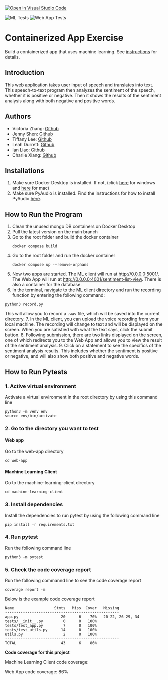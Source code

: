 [![Open in Visual Studio Code](https://classroom.github.com/assets/open-in-vscode-c66648af7eb3fe8bc4f294546bfd86ef473780cde1dea487d3c4ff354943c9ae.svg)](https://classroom.github.com/online_ide?assignment_repo_id=9337582&assignment_repo_type=AssignmentRepo)

![ML Tests](https://github.com/software-students-fall2022/containerized-app-exercise-team5/actions/workflows/mlc-testing.yml/badge.svg)
![Web App Tests](https://github.com/software-students-fall2022/containerized-app-exercise-team5/actions/workflows/web-app-testing.yml/badge.svg)

# Containerized App Exercise

Build a containerized app that uses machine learning. See [instructions](./instructions.md) for details.

## Introduction

This web application takes user input of speech and translates into text. This speech-to-text program then analyzes the sentiment of the speech, whether it is positive or negative. Then it shows the results of the sentiment analysis along with both negative and positive words.

## Authors

- Victoria Zhang: [Github](https://github.com/Ruixi-Zhang)
- Jenny Shen: [Github](https://github.com/JennyShen10792)
- Tiffany Lee: [Github](https://github.com/les5185)
- Leah Durrett: [Github](https://github.com/howtofly-lab)
- Ian Liao: [Github](https://github.com/ian-Liaozy)
- Charlie Xiang: [Github](https://github.com/xiang-charlie)

## Installations

1. Make sure Docker Desktop is installed. If not, (click [here](https://docs.docker.com/desktop/install/windows-install/) for windows and [here](https://docs.docker.com/desktop/install/mac-install/) for mac)
2. Make sure PyAudio is installed. Find the instructions for how to install PyAudio [here](https://pypi.org/project/PyAudio/).

## How to Run the Program

1. Clean the unused mongo DB containers on Docker Desktop
2. Pull the latest version on the main branch
3. Go to the root folder and build the docker container
   ```
   docker compose build
   ```
4. Go to the root folder and run the docker container
   ```
   docker compose up -–remove-orphans
   ```
5. Now two apps are started. The ML client will run at http://0.0.0.0:5001/. The Web App will run at http://0.0.0.0:4001/sentiment-list-view. There is also a container for the database.
6. In the terminal, navigate to the ML client directory and run the recording function by entering the following command:
```
python3 record.py
```
This will allow you to record a `.wav` file, which will be saved into the current directory.
7. In the ML client, you can upload the voice recording from your local machine. The recording will change to text and will be displayed on the screen. When you are satisfied with what the text says, click the submit button.
8. Following submission, there are two links displayed on the screen, one of which redirects you to the Web App and allows you to view the result of the sentiment analysis.
9. Click on a statement to see the specifics of the sentiment analysis results. This includes whether the sentiment is positive or negative, and will also show both positive and negative words.

## How to Run Pytests

### 1. Active virtual environment

Activate a virtual environment in the root directory by using this command line

```
python3 -m venv env
source env/bin/activate
```

### 2. Go to the directory you want to test

#### Web app

Go to the web-app directory

```
cd web-app
```

#### Machine Learning Client

Go to the machine-learning-client directory

```
cd machine-learning-client
```

### 3. Install dependencies

Install the dependencies to run pytest by using the following command line

```
pip install -r requirements.txt
```

### 4. Run pytest

Run the following command line

```
python3 -m pytest
```

### 5. Check the code coverage report

Run the following commannd line to see the code coverage report

```
coverage report -m
```

Below is the example code coverage report

```
Name                  Stmts   Miss  Cover   Missing
---------------------------------------------------
app.py                   20      6    70%   20-22, 26-29, 34
tests/__init__.py         0      0   100%
tests/test_app.py         7      0   100%
tests/test_utils.py      14      0   100%
utils.py                  2      0   100%
---------------------------------------------------
TOTAL                    43      6    86%
```

<b> Code coverage for this project </b>

Machine Learning Client code coverage:

Web App code coverage: 86%
